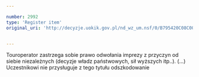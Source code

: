 ```yaml
---

number: 2992
type: 'Register item'
original_uri: 'http://decyzje.uokik.gov.pl/nd_wz_um.nsf/0/B795420C08C0088BC12579CA00447A14?OpenDocument'


---
```


Touroperator zastrzega sobie prawo odwołania imprezy z przyczyn od siebie niezależnych (decyzje władz państwowych, sił wyższych itp..). (...) Uczestnikowi nie przysługuje z tego tytułu odszkodowanie
